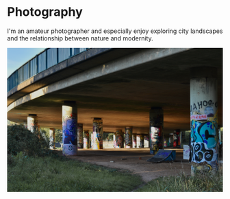 # Photography
I'm an amateur photographer and especially enjoy exploring city landscapes and the relationship between nature and modernity.

![alt text](DSC_0115_2.JPG)


